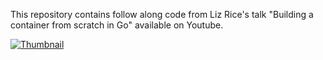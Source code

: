 This repository contains follow along code from Liz Rice's talk "Building a container from scratch in Go" available on Youtube.

[![Thumbnail](https://img.youtube.com/vi/Utf-A4rODH8/0.jpg)](https://www.youtube.com/watch?v=Utf-A4rODH8)